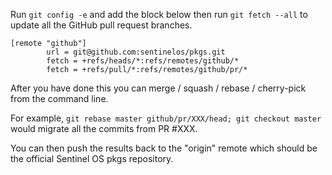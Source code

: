 Run `git config -e` and add the block below then run `git fetch --all` to update all the GitHub pull request branches.

```
[remote "github"]
        url = git@github.com:sentinelos/pkgs.git
        fetch = +refs/heads/*:refs/remotes/github/*
        fetch = +refs/pull/*:refs/remotes/github/pr/*
```

After you have done this you can merge / squash / rebase / cherry-pick from the command line.

For example, `git rebase master github/pr/XXX/head; git checkout master` would migrate all the commits from PR #XXX.

You can then push the results back to the "origin" remote which should be the official Sentinel OS pkgs repository.
